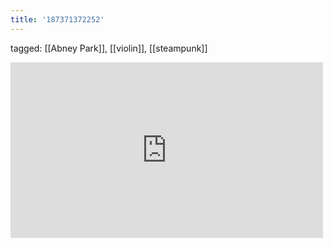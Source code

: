 ```yaml
---
title: '187371372252'
---
```

tagged: [[Abney Park]], [[violin]], [[steampunk]]
<iframe allow="accelerometer; autoplay; clipboard-write; encrypted-media; gyroscope; picture-in-picture" allowfullscreen="" frameborder="0" height="281" id="youtube_iframe" src="https://www.youtube.com/embed/P5aTGhdzLxQ?feature=oembed&amp;enablejsapi=1&amp;origin=https://safe.txmblr.com&amp;wmode=opaque" width="500"></iframe>